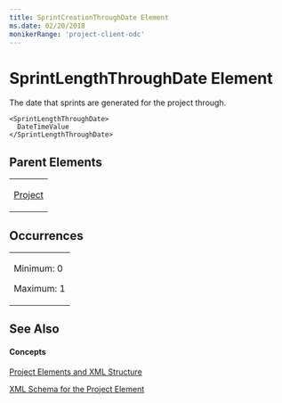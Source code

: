 ```yaml
---
title: SprintCreationThroughDate Element
ms.date: 02/20/2018
monikerRange: 'project-client-odc'
---
```


# SprintLengthThroughDate Element




The date that sprints are generated for the project through.

    <SprintLengthThroughDate>
      DateTimeValue
    </SprintLengthThroughDate>

## Parent Elements

<table>
<colgroup>
<col style="width: 100%" />
</colgroup>
<tbody>
<tr class="odd">
<td><p><a href="project-element.md">Project</a></p></td>
</tr>
</tbody>
</table>

## Occurrences

<table>
<colgroup>
<col style="width: 100%" />
</colgroup>
<tbody>
<tr class="odd">
<td><p>Minimum: 0</p>
<p>Maximum: 1</p></td>
</tr>
</tbody>
</table>

## See Also

#### Concepts

[Project Elements and XML Structure](project-elements-and-xml-structure.md)

[XML Schema for the Project Element](xml-schema-for-the-project-element.md)

